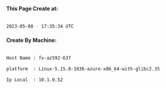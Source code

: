 
   
#### This Page Create at:

```bash

2023-05-08 - 17:35:34 UTC

```

#### Create By Machine:

```bash

Host Name : fv-az592-637

platform  : Linux-5.15.0-1036-azure-x86_64-with-glibc2.35

Ip Local  : 10.1.0.52

```

